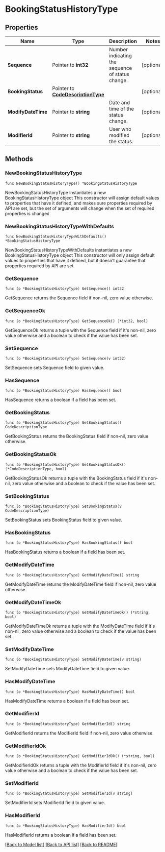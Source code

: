 # BookingStatusHistoryType

## Properties

Name | Type | Description | Notes
------------ | ------------- | ------------- | -------------
**Sequence** | Pointer to **int32** | Number indicating the sequence of status change. | [optional] 
**BookingStatus** | Pointer to [**CodeDescriptionType**](CodeDescriptionType.md) |  | [optional] 
**ModifyDateTime** | Pointer to **string** | Date and time of the status change. | [optional] 
**ModifierId** | Pointer to **string** | User who modified the status. | [optional] 

## Methods

### NewBookingStatusHistoryType

`func NewBookingStatusHistoryType() *BookingStatusHistoryType`

NewBookingStatusHistoryType instantiates a new BookingStatusHistoryType object
This constructor will assign default values to properties that have it defined,
and makes sure properties required by API are set, but the set of arguments
will change when the set of required properties is changed

### NewBookingStatusHistoryTypeWithDefaults

`func NewBookingStatusHistoryTypeWithDefaults() *BookingStatusHistoryType`

NewBookingStatusHistoryTypeWithDefaults instantiates a new BookingStatusHistoryType object
This constructor will only assign default values to properties that have it defined,
but it doesn't guarantee that properties required by API are set

### GetSequence

`func (o *BookingStatusHistoryType) GetSequence() int32`

GetSequence returns the Sequence field if non-nil, zero value otherwise.

### GetSequenceOk

`func (o *BookingStatusHistoryType) GetSequenceOk() (*int32, bool)`

GetSequenceOk returns a tuple with the Sequence field if it's non-nil, zero value otherwise
and a boolean to check if the value has been set.

### SetSequence

`func (o *BookingStatusHistoryType) SetSequence(v int32)`

SetSequence sets Sequence field to given value.

### HasSequence

`func (o *BookingStatusHistoryType) HasSequence() bool`

HasSequence returns a boolean if a field has been set.

### GetBookingStatus

`func (o *BookingStatusHistoryType) GetBookingStatus() CodeDescriptionType`

GetBookingStatus returns the BookingStatus field if non-nil, zero value otherwise.

### GetBookingStatusOk

`func (o *BookingStatusHistoryType) GetBookingStatusOk() (*CodeDescriptionType, bool)`

GetBookingStatusOk returns a tuple with the BookingStatus field if it's non-nil, zero value otherwise
and a boolean to check if the value has been set.

### SetBookingStatus

`func (o *BookingStatusHistoryType) SetBookingStatus(v CodeDescriptionType)`

SetBookingStatus sets BookingStatus field to given value.

### HasBookingStatus

`func (o *BookingStatusHistoryType) HasBookingStatus() bool`

HasBookingStatus returns a boolean if a field has been set.

### GetModifyDateTime

`func (o *BookingStatusHistoryType) GetModifyDateTime() string`

GetModifyDateTime returns the ModifyDateTime field if non-nil, zero value otherwise.

### GetModifyDateTimeOk

`func (o *BookingStatusHistoryType) GetModifyDateTimeOk() (*string, bool)`

GetModifyDateTimeOk returns a tuple with the ModifyDateTime field if it's non-nil, zero value otherwise
and a boolean to check if the value has been set.

### SetModifyDateTime

`func (o *BookingStatusHistoryType) SetModifyDateTime(v string)`

SetModifyDateTime sets ModifyDateTime field to given value.

### HasModifyDateTime

`func (o *BookingStatusHistoryType) HasModifyDateTime() bool`

HasModifyDateTime returns a boolean if a field has been set.

### GetModifierId

`func (o *BookingStatusHistoryType) GetModifierId() string`

GetModifierId returns the ModifierId field if non-nil, zero value otherwise.

### GetModifierIdOk

`func (o *BookingStatusHistoryType) GetModifierIdOk() (*string, bool)`

GetModifierIdOk returns a tuple with the ModifierId field if it's non-nil, zero value otherwise
and a boolean to check if the value has been set.

### SetModifierId

`func (o *BookingStatusHistoryType) SetModifierId(v string)`

SetModifierId sets ModifierId field to given value.

### HasModifierId

`func (o *BookingStatusHistoryType) HasModifierId() bool`

HasModifierId returns a boolean if a field has been set.


[[Back to Model list]](../README.md#documentation-for-models) [[Back to API list]](../README.md#documentation-for-api-endpoints) [[Back to README]](../README.md)


